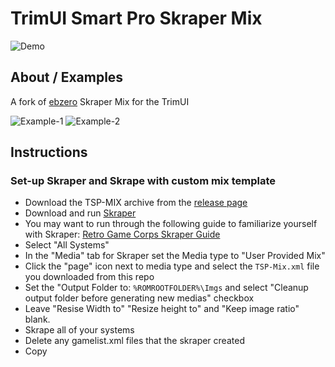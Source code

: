 # TrimUI Smart Pro Skraper Mix

![Demo](https://github.com/acatone-git/TSP-MIX/assets/67967964/b091f05f-2d60-4443-a360-c3823e97cee5)

## About / Examples

A fork of [ebzero](github.com/ebzero) Skraper Mix for the TrimUI

![Example-1](https://github.com/acatone-git/TSP-MIX/assets/67967964/3703c516-9885-4d2e-ba6b-df5ab5e09c41) ![Example-2](https://github.com/acatone-git/TSP-MIX/assets/67967964/c7f43375-2a7e-4562-a319-aa1ea96a6835)

## Instructions  

### Set-up Skraper and Skrape with custom mix template

- Download the TSP-MIX archive from the [release page](github.com/ebzero)
- Download and run [Skraper](https://www.skraper.net/)
- You may want to run through the following guide to familiarize yourself with Skraper: [Retro Game Corps Skraper Guide](https://retrogamecorps.com/2021/04/02/quick-guide-skraper-for-retro-handheld-devices/)
- Select "All Systems"
- In the "Media" tab for Skraper set the Media type to "User Provided Mix"
- Click the "page" icon next to media type and select the `TSP-Mix.xml` file you downloaded from this repo
- Set the "Output Folder to: `%ROMROOTFOLDER%\Imgs` and select "Cleanup output folder before generating new medias" checkbox
- Leave "Resise Width to" "Resize height to" and "Keep image ratio" blank.
- Skrape all of your systems
- Delete any gamelist.xml files that the skraper created
- Copy 
